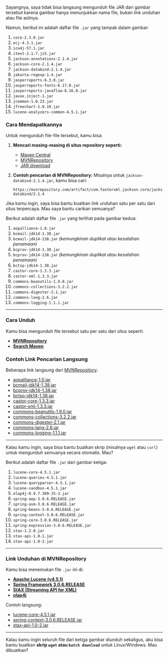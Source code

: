 Sayangnya, saya tidak bisa langsung mengunduh file JAR dari gambar tersebut karena gambar hanya menunjukkan nama file, bukan link unduhan atau file aslinya.

Namun, berikut ini adalah daftar file `.jar` yang tampak dalam gambar:

1. `core-2.3.0.jar`
2. `ecj-4.3.1.jar`
3. `icu4j-57.1.jar`
4. `itext-2.1.7.js5.jar`
5. `jackson-annotations-2.1.4.jar`
6. `jackson-core-2.1.4.jar`
7. `jackson-databind-2.1.4.jar`
8. `jakarta-regexp-1.4.jar`
9. `jasperreports-6.3.0.jar`
10. `jasperreports-fonts-6.17.0.jar`
11. `jasperreports-javaflow-6.16.0.jar`
12. `javax.inject-1.jar`
13. `jcommon-1.0.23.jar`
14. `jfreechart-1.0.19.jar`
15. `lucene-analyzers-common-4.5.1.jar`

### Cara Mendapatkannya

Untuk mengunduh file-file tersebut, kamu bisa:

1. **Mencari masing-masing di situs repository seperti:**

   * [Maven Central](https://search.maven.org/)
   * [MVNRepository](https://mvnrepository.com/)
   * [JAR download](https://jar-download.com/)

2. **Contoh pencarian di MVNRepository:**
   Misalnya untuk `jackson-databind-2.1.4.jar`, kamu bisa cari:

   ```
   https://mvnrepository.com/artifact/com.fasterxml.jackson.core/jackson-databind/2.1.4
   ```

Jika kamu ingin, saya bisa bantu buatkan link unduhan satu per satu dari situs terpercaya. Mau saya bantu carikan semuanya?



Berikut adalah daftar file `.jar` yang terlihat pada gambar kedua:

1. `aopalliance-1.0.jar`
2. `bcmail-jdk14-1.38.jar`
3. `bcmail-jdk14-138.jar` *(kemungkinan duplikat atau kesalahan penamaan)*
4. `bcprov-jdk14-1.38.jar`
5. `bcprov-jdk14-138.jar` *(kemungkinan duplikat atau kesalahan penamaan)*
6. `bctsp-jdk14-1.38.jar`
7. `castor-core-1.3.3.jar`
8. `castor-xml-1.3.3.jar`
9. `commons-beanutils-1.9.0.jar`
10. `commons-collections-3.2.2.jar`
11. `commons-digester-2.1.jar`
12. `commons-lang-2.6.jar`
13. `commons-logging-1.1.1.jar`

---

### Cara Unduh

Kamu bisa mengunduh file tersebut satu per satu dari situs seperti:

* **[MVNRepository](https://mvnrepository.com)**
* **[Search Maven](https://search.maven.org)**

### Contoh Link Pencarian Langsung

Beberapa link langsung dari [MVNRepository](https://mvnrepository.com):

* [aopalliance-1.0.jar](https://mvnrepository.com/artifact/aopalliance/aopalliance/1.0)
* [bcmail-jdk14-1.38.jar](https://mvnrepository.com/artifact/org.bouncycastle/bcmail-jdk14/1.38)
* [bcprov-jdk14-1.38.jar](https://mvnrepository.com/artifact/org.bouncycastle/bcprov-jdk14/1.38)
* [bctsp-jdk14-1.38.jar](https://mvnrepository.com/artifact/org.bouncycastle/bctsp-jdk14/1.38)
* [castor-core-1.3.3.jar](https://mvnrepository.com/artifact/org.codehaus.castor/castor-core/1.3.3)
* [castor-xml-1.3.3.jar](https://mvnrepository.com/artifact/org.codehaus.castor/castor-xml/1.3.3)
* [commons-beanutils-1.9.0.jar](https://mvnrepository.com/artifact/commons-beanutils/commons-beanutils/1.9.0)
* [commons-collections-3.2.2.jar](https://mvnrepository.com/artifact/commons-collections/commons-collections/3.2.2)
* [commons-digester-2.1.jar](https://mvnrepository.com/artifact/commons-digester/commons-digester/2.1)
* [commons-lang-2.6.jar](https://mvnrepository.com/artifact/commons-lang/commons-lang/2.6)
* [commons-logging-1.1.1.jar](https://mvnrepository.com/artifact/commons-logging/commons-logging/1.1.1)

---

Kalau kamu ingin, saya bisa bantu buatkan skrip (misalnya `wget` atau `curl`) untuk mengunduh semuanya secara otomatis. Mau?


Berikut adalah daftar file `.jar` dari gambar ketiga:

1. `lucene-core-4.5.1.jar`
2. `lucene-queries-4.5.1.jar`
3. `lucene-queryparser-4.5.1.jar`
4. `lucene-sandbox-4.5.1.jar`
5. `olap4j-0.9.7.309-JS-3.jar`
6. `spring-aop-3.0.6.RELEASE.jar`
7. `spring-asm-3.0.6.RELEASE.jar`
8. `spring-beans-3.0.6.RELEASE.jar`
9. `spring-context-3.0.6.RELEASE.jar`
10. `spring-core-3.0.6.RELEASE.jar`
11. `spring-expression-3.0.6.RELEASE.jar`
12. `stax-1.2.0.jar`
13. `stax-api-1.0.1.jar`
14. `stax-api-1.0-2.jar`

---

### Link Unduhan di MVNRepository

Kamu bisa menemukan file `.jar` ini di:

* **[Apache Lucene (v4.5.1)](https://mvnrepository.com/artifact/org.apache.lucene)**
* **[Spring Framework 3.0.6.RELEASE](https://mvnrepository.com/artifact/org.springframework)**
* **[StAX (Streaming API for XML)](https://mvnrepository.com/artifact/stax)**
* **[olap4j](https://mvnrepository.com/artifact/org.olap4j/olap4j/0.9.7.309)**

Contoh langsung:

* [lucene-core-4.5.1.jar](https://mvnrepository.com/artifact/org.apache.lucene/lucene-core/4.5.1)
* [spring-context-3.0.6.RELEASE.jar](https://mvnrepository.com/artifact/org.springframework/spring-context/3.0.6.RELEASE)
* [stax-api-1.0-2.jar](https://mvnrepository.com/artifact/stax/stax-api/1.0-2)

---

Kalau kamu ingin seluruh file dari ketiga gambar diunduh sekaligus, aku bisa bantu buatkan **skrip `wget` atau `batch download`** untuk Linux/Windows. Mau dibuatkan?
